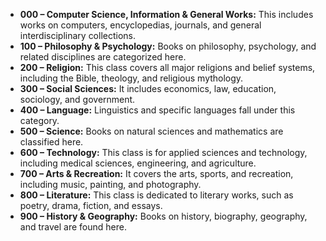 - **000 – Computer Science, Information & General Works:** This includes works on computers, encyclopedias, journals, and general interdisciplinary collections.
- **100 – Philosophy & Psychology:** Books on philosophy, psychology, and related disciplines are categorized here.
- **200 – Religion:** This class covers all major religions and belief systems, including the Bible, theology, and religious mythology.
- **300 – Social Sciences:** It includes economics, law, education, sociology, and government.
- **400 – Language:** Linguistics and specific languages fall under this category.
- **500 – Science:** Books on natural sciences and mathematics are classified here.
- **600 – Technology:** This class is for applied sciences and technology, including medical sciences, engineering, and agriculture.
- **700 – Arts & Recreation:** It covers the arts, sports, and recreation, including music, painting, and photography.
- **800 – Literature:** This class is dedicated to literary works, such as poetry, drama, fiction, and essays.
- **900 – History & Geography:** Books on history, biography, geography, and travel are found here.